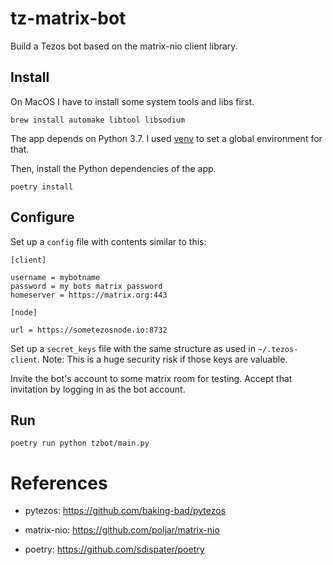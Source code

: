 # tz-matrix-bot

Build a Tezos bot based on the matrix-nio client library.

## Install

On MacOS I have to install some system tools and libs first.

```
brew install automake libtool libsodium
```
The app depends on Python 3.7. I used [venv](https://github.com/pyenv/pyenv) to set a global environment for that.

Then, install the Python dependencies of the app.

```
poetry install
```

## Configure

Set up a `config` file with contents similar to this:

```
[client]

username = mybotname
password = my bots matrix password
homeserver = https://matrix.org:443

[node]

url = https://sometezosnode.io:8732
```

Set up a `secret_keys` file with the same structure as used in `~/.tezos-client`.
Note: This is a huge security risk if those keys are valuable.

Invite the bot's account to some matrix room for testing. Accept that invitation by logging in as the bot account.

## Run

```
poetry run python tzbot/main.py
```

# References

+ pytezos: https://github.com/baking-bad/pytezos

+ matrix-nio: https://github.com/poljar/matrix-nio

+ poetry: https://github.com/sdispater/poetry

